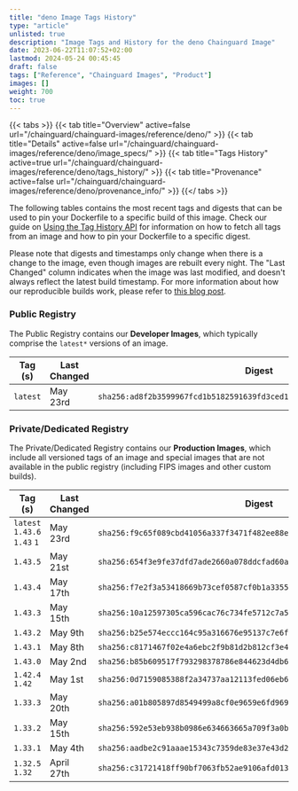 ```yaml
---
title: "deno Image Tags History"
type: "article"
unlisted: true
description: "Image Tags and History for the deno Chainguard Image"
date: 2023-06-22T11:07:52+02:00
lastmod: 2024-05-24 00:45:45
draft: false
tags: ["Reference", "Chainguard Images", "Product"]
images: []
weight: 700
toc: true
---
```


{{< tabs >}}
{{< tab title="Overview" active=false url="/chainguard/chainguard-images/reference/deno/" >}}
{{< tab title="Details" active=false url="/chainguard/chainguard-images/reference/deno/image_specs/" >}}
{{< tab title="Tags History" active=true url="/chainguard/chainguard-images/reference/deno/tags_history/" >}}
{{< tab title="Provenance" active=false url="/chainguard/chainguard-images/reference/deno/provenance_info/" >}}
{{</ tabs >}}

The following tables contains the most recent tags and digests that can be used to pin your Dockerfile to a specific build of this image. Check our guide on [Using the Tag History API](/chainguard/chainguard-images/using-the-tag-history-api/) for information on how to fetch all tags from an image and how to pin your Dockerfile to a specific digest.

Please note that digests and timestamps only change when there is a change to the image, even though images are rebuilt every night. The "Last Changed" column indicates when the image was last modified, and doesn't always reflect the latest build timestamp. For more information about how our reproducible builds work, please refer to [this blog post](https://www.chainguard.dev/unchained/reproducing-chainguards-reproducible-image-builds).

### Public Registry
The Public Registry contains our **Developer Images**, which typically comprise the `latest*` versions of an image.

| Tag (s)   | Last Changed | Digest                                                                    |
|-----------|--------------|---------------------------------------------------------------------------|
|  `latest` | May 23rd     | `sha256:ad8f2b3599967fcd1b5182591639fd3ced1f4398b30b7f15bbd20004f2f82f67` |


### Private/Dedicated Registry
The Private/Dedicated Registry contains our **Production Images**, which include all versioned tags of an image and special images that are not available in the public registry (including FIPS images and other custom builds).

| Tag (s)                       | Last Changed | Digest                                                                    |
|-------------------------------|--------------|---------------------------------------------------------------------------|
|  `latest` `1.43.6` `1.43` `1` | May 23rd     | `sha256:f9c65f089cbd41056a337f3471f482ee88ed12c15f8583d49d39012a4f369a33` |
|  `1.43.5`                     | May 21st     | `sha256:654f3e9fe37dfd7ade2660a078ddcfad60a314184c4de52fc03c98ad2972e018` |
|  `1.43.4`                     | May 17th     | `sha256:f7e2f3a53418669b73cef0587cf0b1a335591e10fd4e1dc5ef7e22975a91f9d5` |
|  `1.43.3`                     | May 15th     | `sha256:10a12597305ca596cac76c734fe5712c7a58defc2461056b5b98937450b220cb` |
|  `1.43.2`                     | May 9th      | `sha256:b25e574eccc164c95a316676e95137c7e6f1e58a0d6dd2ecf6099db5199e9301` |
|  `1.43.1`                     | May 8th      | `sha256:c8171467f02e4a6ebc2f9b81d2b812cf3e4f75702c01b493aa4090081e307f38` |
|  `1.43.0`                     | May 2nd      | `sha256:b85b609517f793298378786e844623d4db6d8675201c883fa49e2e970c5c13e0` |
|  `1.42.4` `1.42`              | May 1st      | `sha256:0d7159085388f2a34737aa12113fed06eb698e35baf8506f082134a202538046` |
|  `1.33.3`                     | May 20th     | `sha256:a01b805897d8549499a8cf0e9659e6fd96932b5d50eb5c06220454ca1758816b` |
|  `1.33.2`                     | May 15th     | `sha256:592e53eb938b0986e634663665a709f3a0bed6df5cd79e912494e0363a6a9c4f` |
|  `1.33.1`                     | May 4th      | `sha256:aadbe2c91aaae15343c7359de83e37e43d2cb8af934175e34a17e81da7fd1ccc` |
|  `1.32.5` `1.32`              | April 27th   | `sha256:c31721418ff90bf7063fb52ae9106afd01309a6b2726d6eeb5ced66945a27b39` |


